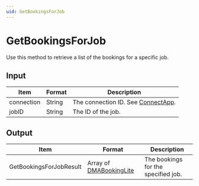 ```yaml
---
uid: GetBookingsForJob
---
```


# GetBookingsForJob

Use this method to retrieve a list of the bookings for a specific job.

## Input

| Item       | Format | Description                                          |
|------------|--------|------------------------------------------------------|
| connection | String | The connection ID. See [ConnectApp](xref:ConnectApp). |
| jobID      | String | The ID of the job.                                   |

## Output

| Item | Format | Description |
|--|--|--|
| GetBookingsForJobResult | Array of [DMABookingLite](xref:DMABookingLite) | The bookings for the specified job. |

